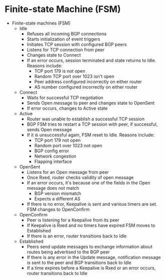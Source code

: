 # Finite-state Machine (FSM)

* Finite-state machines (FSM)
    * Idle
        * Refuses all incoming BGP connections
        * Starts initialization of event triggers
        * Initiates TCP session with configured BGP peers
        * Listens for TCP connection from peer
        * Changes state to Connect
        * If an error occurs, session terminated and state returns to Idle. Reasons include:
            * TCP port 179 is not open
            * Random TCP port over 1023 isn't open
            * Peer address configured incorrectly on either router
            * AS number configured incorrectly on either router
    * Connect
        * Waits for successful TCP negotiation
        * Sends Open message to peer and changes state to OpenSent
        * If error occurs, changes to Active state
    * Active
        * Router was unable to establish a successful TCP session
        * BGP FSM tries to restart a TCP session with peer, if successful, sends Open message
        * If it is unsuccessful again, FSM reset to Idle. Reasons include:
            * TCP port 179 not open
            * Random port over 1023 not open
            * BGP config error
            * Network congestion
            * Flapping interface
    * OpenSent
        * Listens for an Open message from peer
        * Once Rxed, router checks validity of open message
        * If an error occurs, it's because one of the fields in the Open message does not match
            * BGP version mismatch
            * Expects a different AS
        * If there is no error, Keepalive is sent and various timers are set. FSM changes to OpenConfirm
    * OpenConfirm
        * Peer is listening for a Keepalive from its peer
        * If Keepalive is Rxed and no timers have expired FSM moves to Established
        * If there is an error, router transitions back to Idle
    * Established
        * Peers send update messages to exchange information about routes being advertised to the BGP peer
        * If there is any error in the Update message, notification message is sent to the peer and BGP transitions back to Idle
        * If a time expires before a Keepalive is Rxed or an error occurs, router transitions back to Idle
